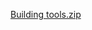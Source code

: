 
[Building tools.zip](https://github.com/mayamiddletonwelch/mayamiddletonwelch.github.io/files/7470754/Building.tools.zip)
